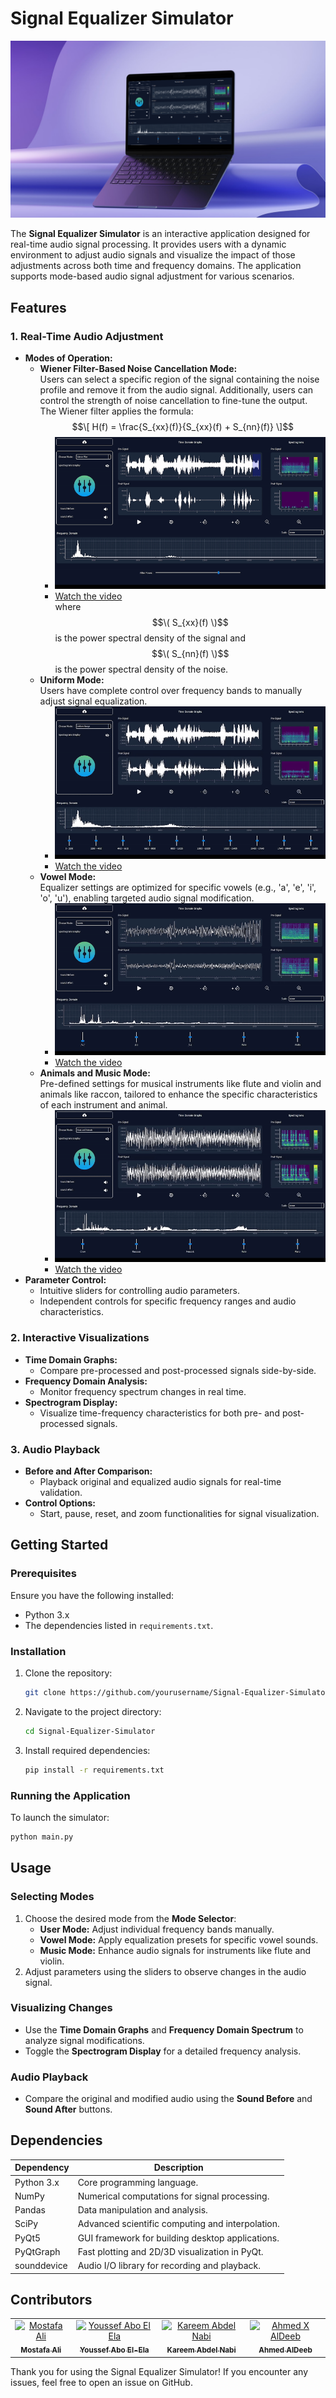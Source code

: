 

# Signal Equalizer Simulator

![Application UI](assets/laptob_mockup.png "Overview of the Signal Equalizer Simulator")

The **Signal Equalizer Simulator** is an interactive application designed for real-time audio signal processing. It provides users with a dynamic environment to adjust audio signals and visualize the impact of those adjustments across both time and frequency domains. The application supports mode-based audio signal adjustment for various scenarios.

## Features

### 1. Real-Time Audio Adjustment
- **Modes of Operation:**
  - **Wiener Filter-Based Noise Cancellation Mode:**  
  Users can select a specific region of the signal containing the noise profile and remove it from the audio signal. Additionally, users can control the strength of noise cancellation to fine-tune the output. The Wiener filter applies the formula:  
  $$\[
  H(f) = \frac{S_{xx}(f)}{S_{xx}(f) + S_{nn}(f)}
  \]$$
    - ![Video Demo](assets/wiener_mode.gif)
    - [Watch the video](assets/wiener_mode.mp4)  
  where $$\( S_{xx}(f) \)$$ is the power spectral density of the signal and $$\( S_{nn}(f) \)$$ is the power spectral density of the noise.
  - **Uniform Mode:**  
    Users have complete control over frequency bands to manually adjust signal equalization.
    - ![Video Demo](assets/uniform_mode.gif)
    - [Watch the video](assets/uniform_mode.mp4) 
  - **Vowel Mode:**  
    Equalizer settings are optimized for specific vowels (e.g., 'a', 'e', 'i', 'o', 'u'), enabling targeted audio signal modification.
    - ![Video Demo](assets/vowel_mode.gif)
    - [Watch the video](assets/vowels_mode.mp4) 
  - **Animals and Music Mode:**  
    Pre-defined settings for musical instruments like flute and violin and animals like raccon, tailored to enhance the specific characteristics of each instrument and animal.
    - ![Video Demo](assets/animals_mode.gif)
    - [Watch the video](assets/animals_mode.mp4) 
- **Parameter Control:**
  - Intuitive sliders for controlling audio parameters.
  - Independent controls for specific frequency ranges and audio characteristics.

### 2. Interactive Visualizations
- **Time Domain Graphs:**
  - Compare pre-processed and post-processed signals side-by-side.
- **Frequency Domain Analysis:**
  - Monitor frequency spectrum changes in real time.
- **Spectrogram Display:**
  - Visualize time-frequency characteristics for both pre- and post-processed signals.

### 3. Audio Playback
- **Before and After Comparison:**
  - Playback original and equalized audio signals for real-time validation.
- **Control Options:**
  - Start, pause, reset, and zoom functionalities for signal visualization.

## Getting Started

### Prerequisites
Ensure you have the following installed:
- Python 3.x
- The dependencies listed in `requirements.txt`.

### Installation
1. Clone the repository:
   ```bash
   git clone https://github.com/yourusername/Signal-Equalizer-Simulator.git
   ```
2. Navigate to the project directory:
   ```bash
   cd Signal-Equalizer-Simulator
   ```
3. Install required dependencies:
   ```bash
   pip install -r requirements.txt
   ```

### Running the Application
To launch the simulator:
```bash
python main.py
```

## Usage

### Selecting Modes
1. Choose the desired mode from the **Mode Selector**:
   - **User Mode:** Adjust individual frequency bands manually.
   - **Vowel Mode:** Apply equalization presets for specific vowel sounds.
   - **Music Mode:** Enhance audio signals for instruments like flute and violin.
2. Adjust parameters using the sliders to observe changes in the audio signal.

### Visualizing Changes
- Use the **Time Domain Graphs** and **Frequency Domain Spectrum** to analyze signal modifications.
- Toggle the **Spectrogram Display** for a detailed frequency analysis.

### Audio Playback
- Compare the original and modified audio using the **Sound Before** and **Sound After** buttons.

## Dependencies


| **Dependency**       | **Description**                                       |
|-----------------------|-------------------------------------------------------|
| Python 3.x           | Core programming language.                            |
| NumPy                | Numerical computations for signal processing.         |
| Pandas               | Data manipulation and analysis.                       |
| SciPy                | Advanced scientific computing and interpolation.      |
| PyQt5                | GUI framework for building desktop applications.      |
| PyQtGraph            | Fast plotting and 2D/3D visualization in PyQt.        |
| sounddevice          | Audio I/O library for recording and playback.         |




## Contributors <a name="Contributors"></a>
<table>
  <tr>
    <td align="center">
      <a href="https://github.com/Mostafaali3" target="_blank">
        <img src="https://github.com/Mostafaali3.png" width="150px;" alt="Mostafa Ali"/>
        <br />
        <sub><b>Mostafa Ali</b></sub>
      </a>
    </td>
    <td align="center">
      <a href="https://github.com/Youssef-Abo-El-Ela" target="_blank">
        <img src="https://github.com/Youssef-Abo-El-Ela.png" width="150px;" alt="Youssef Abo El Ela"/>
        <br />
        <sub><b>Youssef Abo El-Ela</b></sub>
      </a>
    </td>
    <td align="center">
      <a href="https://github.com/karreemm" target="_blank">
        <img src="https://github.com/karreemm.png" width="150px;" alt="Kareem Abdel Nabi"/>
        <br />
        <sub><b>Kareem Abdel Nabi</b></sub>
      </a>
    </td>
    <td align="center">
      <a href="https://github.com/AhmedXAlDeeb" target="_blank">
        <img src="https://github.com/AhmedXAlDeeb.png" width="150px;" alt="Ahmed X AlDeeb"/>
        <br />
        <sub><b>Ahmed AlDeeb</b></sub>
      </a>
    </td>
  </tr>
</table

Thank you for using the Signal Equalizer Simulator! If you encounter any issues, feel free to open an issue on GitHub.

